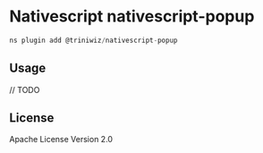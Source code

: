 # Nativescript nativescript-popup

```javascript
ns plugin add @triniwiz/nativescript-popup
```

## Usage

// TODO

## License

Apache License Version 2.0
